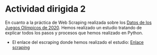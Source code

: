 # Actividad dirigida 2

En cuanto a la práctica de Web Scraping realizada sobre los [Datos de los Juegos Olímpicos de 2020](https://resultados.elpais.com/deportivos/juegos-olimpicos/medallero/). Hemos realizado un estudio tratando de explicar todos los pasos y procesos que hemos realizado en Python.

- El enlace del escraping donde hemos realizado el estudio: [Enlace scraping](https://github.com/nebrijas/periodismodedatos-mariofs17/blob/main/scraping.md)



